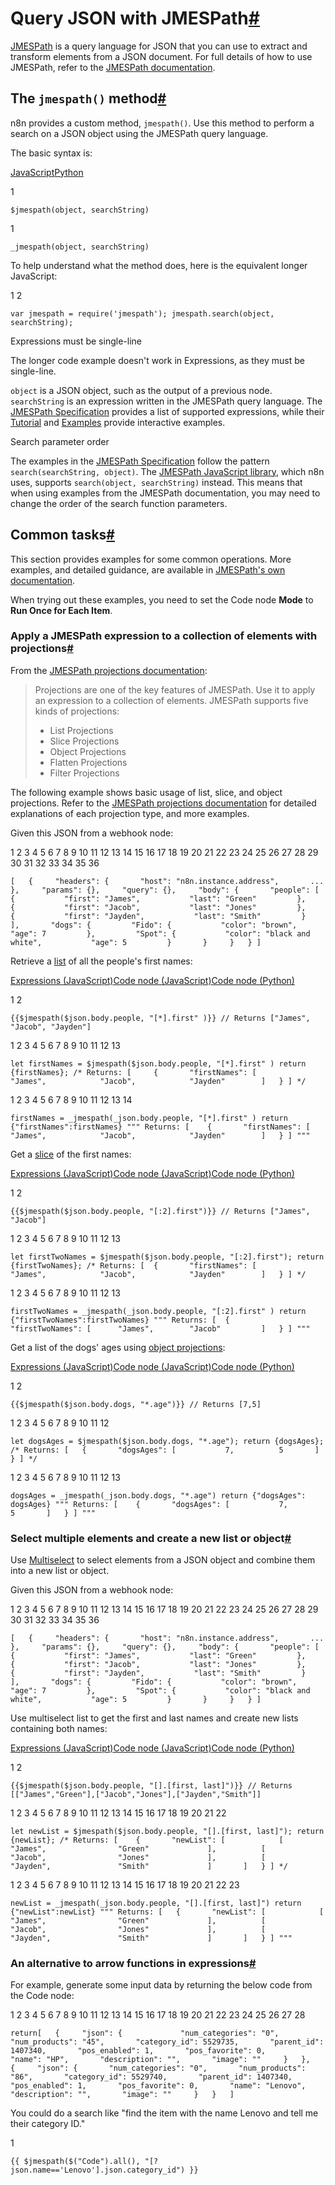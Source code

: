 [](https://github.com/n8n-io/n8n-docs/edit/main/docs/code/cookbook/jmespath.md "Edit this page")

# Query JSON with JMESPath[#](#query-json-with-jmespath "Permanent link")

[JMESPath](https://jmespath.org/) is a query language for JSON that you can use to extract and transform elements from a JSON document. For full details of how to use JMESPath, refer to the [JMESPath documentation](https://jmespath.org/tutorial.html).

## The `jmespath()` method[#](#the-jmespath-method "Permanent link")

n8n provides a custom method, `jmespath()`. Use this method to perform a search on a JSON object using the JMESPath query language.

The basic syntax is:

[JavaScript](#__tabbed_1_1)[Python](#__tabbed_1_2)

1

`$jmespath(object, searchString)`

1

`_jmespath(object, searchString)`

To help understand what the method does, here is the equivalent longer JavaScript:

1
2

`var jmespath = require('jmespath'); jmespath.search(object, searchString);`

Expressions must be single-line

The longer code example doesn't work in Expressions, as they must be single-line.

`object` is a JSON object, such as the output of a previous node. `searchString` is an expression written in the JMESPath query language. The [JMESPath Specification](https://jmespath.org/specification.html#jmespath-specification) provides a list of supported expressions, while their [Tutorial](https://jmespath.org/tutorial.html) and [Examples](https://jmespath.org/examples.html) provide interactive examples.

Search parameter order

The examples in the [JMESPath Specification](https://jmespath.org/specification.html#jmespath-specification) follow the pattern `search(searchString, object)`. The [JMESPath JavaScript library](https://github.com/jmespath/jmespath.js/), which n8n uses, supports `search(object, searchString)` instead. This means that when using examples from the JMESPath documentation, you may need to change the order of the search function parameters.

## Common tasks[#](#common-tasks "Permanent link")

This section provides examples for some common operations. More examples, and detailed guidance, are available in [JMESPath's own documentation](https://jmespath.org/tutorial.html).

When trying out these examples, you need to set the Code node **Mode** to **Run Once for Each Item**.

### Apply a JMESPath expression to a collection of elements with projections[#](#apply-a-jmespath-expression-to-a-collection-of-elements-with-projections "Permanent link")

From the [JMESPath projections documentation](https://jmespath.org/tutorial.html#projections):

> Projections are one of the key features of JMESPath. Use it to apply an expression to a collection of elements. JMESPath supports five kinds of projections:
> 
> *   List Projections
> *   Slice Projections
> *   Object Projections
> *   Flatten Projections
> *   Filter Projections

The following example shows basic usage of list, slice, and object projections. Refer to the [JMESPath projections documentation](https://jmespath.org/tutorial.html#projections) for detailed explanations of each projection type, and more examples.

Given this JSON from a webhook node:

 1
 2
 3
 4
 5
 6
 7
 8
 9
10
11
12
13
14
15
16
17
18
19
20
21
22
23
24
25
26
27
28
29
30
31
32
33
34
35
36

`[   {     "headers": {       "host": "n8n.instance.address",       ...     },     "params": {},     "query": {},     "body": {       "people": [         {           "first": "James",           "last": "Green"         },         {           "first": "Jacob",           "last": "Jones"         },         {           "first": "Jayden",           "last": "Smith"         }       ],       "dogs": {         "Fido": {           "color": "brown",           "age": 7         },         "Spot": {           "color": "black and white",           "age": 5         }       }     }   } ]`

Retrieve a [list](https://jmespath.org/tutorial.html#list-and-slice-projections) of all the people's first names:

[Expressions (JavaScript)](#__tabbed_2_1)[Code node (JavaScript)](#__tabbed_2_2)[Code node (Python)](#__tabbed_2_3)

1
2

`{{$jmespath($json.body.people, "[*].first" )}} // Returns ["James", "Jacob", "Jayden"]`

 1
 2
 3
 4
 5
 6
 7
 8
 9
10
11
12
13

`let firstNames = $jmespath($json.body.people, "[*].first" ) return {firstNames}; /* Returns: [ 	{ 		"firstNames": [ 			"James", 			"Jacob", 			"Jayden" 		] 	} ] */`

 1
 2
 3
 4
 5
 6
 7
 8
 9
10
11
12
13
14

`firstNames = _jmespath(_json.body.people, "[*].first" ) return {"firstNames":firstNames} """ Returns: [  	{ 		"firstNames": [ 			"James", 			"Jacob", 			"Jayden" 		] 	} ] """`

Get a [slice](https://jmespath.org/tutorial.html#list-and-slice-projections) of the first names:

[Expressions (JavaScript)](#__tabbed_3_1)[Code node (JavaScript)](#__tabbed_3_2)[Code node (Python)](#__tabbed_3_3)

1
2

`{{$jmespath($json.body.people, "[:2].first")}} // Returns ["James", "Jacob"]`

 1
 2
 3
 4
 5
 6
 7
 8
 9
10
11
12
13

`let firstTwoNames = $jmespath($json.body.people, "[:2].first"); return {firstTwoNames}; /* Returns: [ 	{ 		"firstNames": [ 			"James", 			"Jacob", 			"Jayden" 		] 	} ] */`

 1
 2
 3
 4
 5
 6
 7
 8
 9
10
11
12
13

`firstTwoNames = _jmespath(_json.body.people, "[:2].first" ) return {"firstTwoNames":firstTwoNames} """ Returns: [ 	{ 		"firstTwoNames": [ 		"James", 		"Jacob" 		] 	} ] """`

Get a list of the dogs' ages using [object projections](https://jmespath.org/tutorial.html#object-projections):

[Expressions (JavaScript)](#__tabbed_4_1)[Code node (JavaScript)](#__tabbed_4_2)[Code node (Python)](#__tabbed_4_3)

1
2

`{{$jmespath($json.body.dogs, "*.age")}} // Returns [7,5]`

 1
 2
 3
 4
 5
 6
 7
 8
 9
10
11
12

`let dogsAges = $jmespath($json.body.dogs, "*.age"); return {dogsAges}; /* Returns: [ 	{ 		"dogsAges": [ 			7, 			5 		] 	} ] */`

 1
 2
 3
 4
 5
 6
 7
 8
 9
10
11
12
13

`dogsAges = _jmespath(_json.body.dogs, "*.age") return {"dogsAges": dogsAges} """ Returns: [ 	{ 		"dogsAges": [ 			7, 			5 		] 	} ] """`

### Select multiple elements and create a new list or object[#](#select-multiple-elements-and-create-a-new-list-or-object "Permanent link")

Use [Multiselect](https://jmespath.org/tutorial.html#multiselect) to select elements from a JSON object and combine them into a new list or object.

Given this JSON from a webhook node:

 1
 2
 3
 4
 5
 6
 7
 8
 9
10
11
12
13
14
15
16
17
18
19
20
21
22
23
24
25
26
27
28
29
30
31
32
33
34
35
36

`[   {     "headers": {       "host": "n8n.instance.address",       ...     },     "params": {},     "query": {},     "body": {       "people": [         {           "first": "James",           "last": "Green"         },         {           "first": "Jacob",           "last": "Jones"         },         {           "first": "Jayden",           "last": "Smith"         }       ],       "dogs": {         "Fido": {           "color": "brown",           "age": 7         },         "Spot": {           "color": "black and white",           "age": 5         }       }     }   } ]`

Use multiselect list to get the first and last names and create new lists containing both names:

[Expressions (JavaScript)](#__tabbed_5_1)[Code node (JavaScript)](#__tabbed_5_2)[Code node (Python)](#__tabbed_5_3)

1
2

`{{$jmespath($json.body.people, "[].[first, last]")}} // Returns [["James","Green"],["Jacob","Jones"],["Jayden","Smith"]]`

 1
 2
 3
 4
 5
 6
 7
 8
 9
10
11
12
13
14
15
16
17
18
19
20
21
22

`let newList = $jmespath($json.body.people, "[].[first, last]"); return {newList}; /* Returns: [ 	{ 		"newList": [ 			[ 				"James", 				"Green" 			], 			[ 				"Jacob", 				"Jones" 			], 			[ 				"Jayden", 				"Smith" 			] 		] 	} ] */`

 1
 2
 3
 4
 5
 6
 7
 8
 9
10
11
12
13
14
15
16
17
18
19
20
21
22
23

`newList = _jmespath(_json.body.people, "[].[first, last]") return {"newList":newList} """ Returns: [ 	{ 		"newList": [ 			[ 				"James", 				"Green" 			], 			[ 				"Jacob", 				"Jones" 			], 			[ 				"Jayden", 				"Smith" 			] 		] 	} ] """`

### An alternative to arrow functions in expressions[#](#an-alternative-to-arrow-functions-in-expressions "Permanent link")

For example, generate some input data by returning the below code from the Code node:

 1
 2
 3
 4
 5
 6
 7
 8
 9
10
11
12
13
14
15
16
17
18
19
20
21
22
23
24
25
26
27
28

`return[   {     "json": {             "num_categories": "0",       "num_products": "45",       "category_id": 5529735,       "parent_id": 1407340,       "pos_enabled": 1,       "pos_favorite": 0,       "name": "HP",       "description": "",       "image": ""     }   },   {     "json": {       "num_categories": "0",       "num_products": "86",       "category_id": 5529740,       "parent_id": 1407340,       "pos_enabled": 1,       "pos_favorite": 0,       "name": "Lenovo",       "description": "",       "image": ""     }   }   ]`

You could do a search like "find the item with the name Lenovo and tell me their category ID."

1

`{{ $jmespath($("Code").all(), "[?json.name=='Lenovo'].json.category_id") }}`